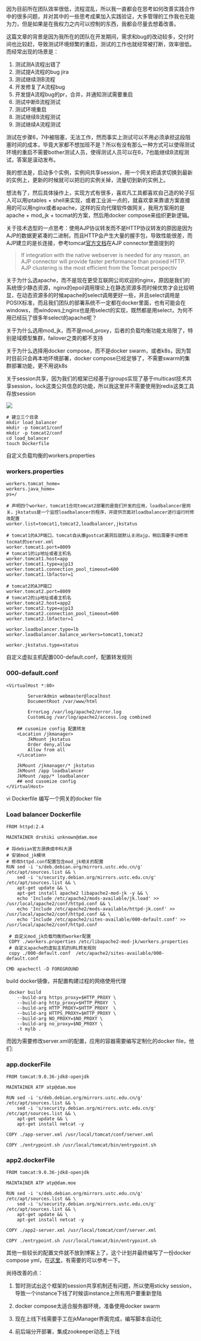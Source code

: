 因为目前所在团队效率很低，流程混乱，所以我一直都会在思考如何改善实践合作中的很多问题，并对其中的一些思考成果加入实践验证，大多管理的工作我也无能为力，但是如果是在我权力之内可以控制的东西，我都会尽量去想着改善。

这篇文章的背景是因为我所在的团队在开发期间，需求和bug的改动较多，交付时间也比较赶，导致测试环境频繁的重启，测试的工作也就经常被打断，效率很低。而经常出现的场景是：

1. 测试测A流程出错了
2. 测试提A流程的bug jira
3. 测试继续测B流程
4. 开发修复了A流程bug
5. 开发提A流程bug的pr，合并，并通知测试需要重启
6. 测试中断B流程测试
7. 测试环境重启
8. 测试继续B流程测试
9. 测试继续A流程测试

测试在步骤6，7中被阻塞，无法工作，然而事实上测试可以不用必须承担这段阻塞时间的成本，毕竟大家都不想加班不是？所以有没有那么一种方式可以使得测试环境的重启不需要bother测试人员，使得测试人员可以在6，7也能继续B流程测试，答案是滚动发布。

我的想法是，启动多个实例，实例间共享session，用一个网关把请求切换到最新的实例上，更新的时候就可以把旧的实例关掉，流量切到新的实例上。

想法有了，然后具体操作上，实现方式有很多，喜欢凡工具都喜欢自己造的轮子狂人可以用iptables + shell来实现，或者工业派一点的，就喜欢拿来靠谱方案直接用的可以用nginx或者apache，这样的反向代理软件做网关，我用方案用的是apache + mod_jk + tocmat的方案，然后用docker compose来组织更新逻辑。

关于技术选型的一点思考：使用AJP协议转发而不是HTTP协议转发的原因是因为AJP的数据更紧凑的二进制，而且HTTP会产生大量的握手包，导致性能很差，而AJP建立的是长连接，参考tomcat[官方文档](https://tomcat.apache.org/tomcat-9.0-doc/connectors.html)在AJP connector里面提到的

> If integration with the native webserver is needed for any reason, an AJP connector will provide faster performance than proxied HTTP. AJP clustering is the most efficient from the Tomcat perspectiv

关于为什么选apache，而不是现在更受互联网公司欢迎的nginx，原因是我们的系统很少静态资源，nginx的epoil调用理论上在静态资源多而时候优势才会比较明显，在动态资源多的时候apache的select调用更好一些，并且select调用是POSIX标准，而且我们团队的部署系统不一定都在docker里面，也有可能会在windows，而windows上nginx也是用select的实现，既然都是用select，为何不用已经玩了很多年select的apache呢？

关于为什么选用mod_jk，而不是mod_proxy，后者的负载均衡功能太局限了，特别是域模型集群，failover之类的都不支持

关于为什么选择用docker compose，而不是docker swarm，或者k8s，因为暂时目前只会再本地环境部署，docker compose已经足够了，不需要swarm的集群部署功能，更不用说k8s

关于session共享，因为我们的框架已经基于jgroups实现了基于multicast技术共享session，lock这类公共信息的功能，所以我这里并不需要使用到redis这类工具存放session

![](20200702222425.jpg)
```
# 建立三个目录
mkdir load_balancer
mkdir -p tomcat1/conf
mkdir -p tomcat2/conf
cd load_balancer
touch Dockerfile
```
自定义负载均衡的workers.properties
### workers.properties
```
workers.tomcat_home=
workers.java_home=
ps=/

# 声明四个worker，tomcat1合同tomcat2部署的是我们开发的应用，loadbalancer是网关，jkstatus是一个监控loadbalancer的程序，并提供页面对loadbalancer进行运行时修改配置
worker.list=tomcat1,tomcat2,loadbalancer,jkstatus

# tomcat1的AJP端口，tomcat自从爆gostcat漏洞后就默认关闭ajp，稍后需要手动修改tocmat的server.xml
worker.tomcat1.port=8009
# tomcat1的ip地址或者主机名
worker.tomcat1.host=app
worker.tomcat1.type=ajp13
worker.tomcat1.connection_pool_timeout=600
worker.tomcat1.lbfactor=1

# tomcat2的AJP端口
worker.tomcat2.port=8009
# tomcat2的ip地址或者主机名
worker.tomcat2.host=app2
worker.tomcat2.type=ajp13
worker.tomcat2.connection_pool_timeout=600
worker.tomcat2.lbfactor=1

worker.loadbalancer.type=lb
worker.loadbalancer.balance_workers=tomcat1,tomcat2

worker.jkstatus.type=status
```
自定义虚拟主机配置000-default.conf，配置转发规则
### 000-default.conf
```
<VirtualHost *:80>

        ServerAdmin webmaster@localhost
        DocumentRoot /var/www/html

        ErrorLog /var/log/apache2/error.log
        CustomLog /var/log/apache2/access.log combined

    ## cusomize config 配置转发
    <Location /jkmanager>
        JkMount jkstatus
        Order deny,allow
        Allow from all
    </Location>

    JkMount /jkmanager/* jkstatus
    JkMount /app loadbalancer
    JkMount /app/* loadbalancer
    ## end cusomize config
</VirtualHost>
```
vi Dockerfile 编写一个网关的docker file
### Load balancer Dockerfile
```
FROM httpd:2.4

MAINTAINER drshiki unknown@dam.moe

# 将debian官方源换成中科大源
# 安装mod_jk模块
# 修改httpd.conf配置包含mod_jk相关的配置
RUN sed -i 's/deb.debian.org/mirrors.ustc.edu.cn/g' /etc/apt/sources.list && \
    sed -i 's/security.debian.org/mirrors.ustc.edu.cn/g' /etc/apt/sources.list && \
    apt-get update && \ 
    apt-get install apache2 libapache2-mod-jk -y && \
    echo 'Include /etc/apache2/mods-available/jk.load' >> /usr/local/apache2/conf/httpd.conf && \
    echo 'Include /etc/apache2/mods-available/httpd-jk.conf' >> /usr/local/apache2/conf/httpd.conf && \
    echo 'Include /etc/apache2/sites-available/000-default.conf' >> /usr/local/apache2/conf/httpd.conf
 
 # 自定义mod_jk负载均衡的worker配置 
 COPY ./workers.properties /etc/libapache2-mod-jk/workers.properties
 # 自定义apache的虚拟主机的URL转发规则
 copy ./000-default.conf  /etc/apache2/sites-available/000-default.conf

CMD apachectl -D FOREGROUND
```
build docker镜像，并配置构建过程的网络使用代理
```
 docker build 
    --build-arg https_proxy=$HTTP_PROXY \
    --build-arg http_proxy=$HTTP_PROXY  \
    --build-arg HTTP_PROXY=$HTTP_PROXY  \
    --build-arg HTTPS_PROXY=$HTTP_PROXY \
    --build-arg NO_PROXY=$NO_PROXY \ 
    --build-arg no_proxy=$NO_PROXY \
    -t mylb .
```
而因为需要修改server.xml的配置，应用的容器需要编写定制化的docker file，他们:
### app.dockerFile
```
FROM tomcat:9.0.36-jdk8-openjdk

MAINTAINER ATP atp@dam.moe

RUN sed -i 's/deb.debian.org/mirrors.ustc.edu.cn/g' /etc/apt/sources.list && \
    sed -i 's/security.debian.org/mirrors.ustc.edu.cn/g' /etc/apt/sources.list && \
    apt-get update && \ 
    apt-get install netcat -y

COPY ./app-server.xml /usr/local/tomcat/conf/server.xml

COPY ./entrypoint.sh /usr/local/tomcat/bin/entrypoint.sh
```

### app2.dockerFile
```
FROM tomcat:9.0.36-jdk8-openjdk

MAINTAINER ATP atp@dam.moe

RUN sed -i 's/deb.debian.org/mirrors.ustc.edu.cn/g' /etc/apt/sources.list && \
    sed -i 's/security.debian.org/mirrors.ustc.edu.cn/g' /etc/apt/sources.list && \
    apt-get update && \ 
    apt-get install netcat -y

COPY ./app2-server.xml /usr/local/tomcat/conf/server.xml

COPY ./entrypoint.sh /usr/local/tomcat/bin/entrypoint.sh
```
其他一些较长的配置文件就不放到博客上了，这个计划并最终编写了一份docker compose yml，在[这里](https://github.com/drshiki/app-test-env)，有需要的可以参考一下。

尚待改善的点：

1. 暂时测试出这个框架的session共享机制还有问题，所以使用sticky session，导致一个instance下线了时候该instance上所有用户要重新登陆

2. docker compose太适合服务器环境，准备使用docker swarm

3. 现在上线下线需要手工在jkManager界面完成，编写脚本自动化

4. 前后端分开部署，集成zookeeper动态上下线
